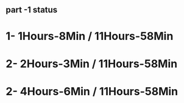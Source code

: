 ## part -1 status

# 1- 1Hours-8Min / 11Hours-58Min

# 2- 2Hours-3Min / 11Hours-58Min
# 2- 4Hours-6Min / 11Hours-58Min
